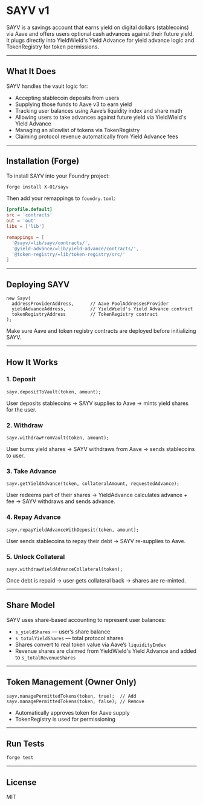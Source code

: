 # SAYV v1

SAYV is a savings account that earns yield on digital dollars (stablecoins) via Aave and offers users optional cash advances against their future yield. It plugs directly into YieldWield's Yield Advance for yield advance logic and TokenRegistry for token permissions.

---

## What It Does

SAYV handles the vault logic for:

* Accepting stablecoin deposits from users
* Supplying those funds to Aave v3 to earn yield
* Tracking user balances using Aave’s liquidity index and share math
* Allowing users to take advances against future yield via YieldWield's Yield Advance 
* Managing an allowlist of tokens via TokenRegistry
* Claiming protocol revenue automatically from Yield Advance fees

---

## Installation (Forge)

To install SAYV into your Foundry project:

```bash
forge install X-O1/sayv
```

Then add your remappings to `foundry.toml`:

```toml
[profile.default]
src = 'contracts'
out = 'out'
libs = ['lib']

remappings = [
  '@sayv/=lib/sayv/contracts/',
  '@yield-advance/=lib/yield-advance/contracts/',
  '@token-registry/=lib/token-registry/src/'
]
```

---

## Deploying SAYV

```solidity
new Sayv(
  addressProviderAddress,      // Aave PoolAddressesProvider
  yieldAdvanceAddress,         // YieldWield's Yield Advance contract
  tokenRegistryAddress         // TokenRegistry contract
);
```

Make sure Aave and token registry contracts are deployed before initializing SAYV.

---

## How It Works

### 1. Deposit

```solidity
sayv.depositToVault(token, amount);
```

User deposits stablecoins → SAYV supplies to Aave → mints yield shares for the user.

### 2. Withdraw

```solidity
sayv.withdrawFromVault(token, amount);
```

User burns yield shares → SAYV withdraws from Aave → sends stablecoins to user.

### 3. Take Advance

```solidity
sayv.getYieldAdvance(token, collateralAmount, requestedAdvance);
```

User redeems part of their shares → YieldAdvance calculates advance + fee → SAYV withdraws and sends advance.

### 4. Repay Advance

```solidity
sayv.repayYieldAdvanceWithDeposit(token, amount);
```

User sends stablecoins to repay their debt → SAYV re-supplies to Aave.

### 5. Unlock Collateral

```solidity
sayv.withdrawYieldAdvanceCollateral(token);
```

Once debt is repaid → user gets collateral back → shares are re-minted.

---

## Share Model

SAYV uses share-based accounting to represent user balances:

* `s_yieldShares` — user’s share balance
* `s_totalYieldShares` — total protocol shares
* Shares convert to real token value via Aave’s `liquidityIndex`
* Revenue shares are claimed from YieldWield's Yield Advance and added to `s_totalRevenueShares`

---

## Token Management (Owner Only)

```solidity
sayv.managePermittedTokens(token, true);  // Add
sayv.managePermittedTokens(token, false); // Remove
```

* Automatically approves token for Aave supply
* TokenRegistry is used for permissioning

---

## Run Tests

```bash
forge test
```

---

## License

MIT
